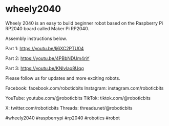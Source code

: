 # wheely2040

Wheely 2040 is an easy to build beginner robot based on the Raspberry Pi RP2040 board called Maker Pi RP2040.

Assembly instructions below.

Part 1: https://youtu.be/Ij6XC2PTU04

Part 2: https://youtu.be/4PBbNDUm4nY

Part 3: https://youtu.be/KNlvlao8Uqg

Please follow us for updates and more exciting robots.

Facebook: facebook.com/roboticbits
Instagram: instagram.com/roboticbits

YouTube: youtube.com/@roboticbits
TikTok: tiktok.com/@roboticbits

X: twitter.com/roboticbits
Threads: threads.net/@roboticbits

#wheely2040 #raspberrypi #rp2040 #robotics #robot

